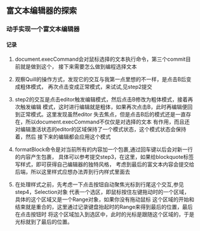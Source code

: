 ## 富文本编辑器的探索

### 动手实现一个富文本编辑器

#### 记录

1. document.execCommand会对鼠标选择的文本执行命令，第三个commit目前就是做到这个，
接下来需要怎么做到编程选择文本

2. 观察Quill的操作方式，发现它的交互与我第一点里想的不一样，是点击B后变成粗体模式，
再次点击变成正常模式，来试试,见step2提交

3. step2的交互是点击editor触发编辑模式，然后点击B修改为粗体模式，接着再次触发编辑
模式，这时进行编辑就是粗体，如果再次点击B，此时再编辑便回到正常模式。这里发现虽然editor
失去焦点，但是点击B后的模式还是一直存在，所以document.execCommand不仅仅是对选择的文本
有作用，而且还对编辑激活状态的editor的区域保持了一个模式状态，这个模式状态会保持着，然后
接下来的编辑都会应用这个模式

4. formatBlock命令是对当前所有的内容加一个包裹,通过回车键以后会对新一行的内容产生包裹，
具体可以参考提交step3，在这里，如果给blockquote标签写样式，即可获得自己编辑器的独特风格，
考虑到最后的富文本内容会提交给后端，所以这里样式应想办法弄到行内样式里面去

5. 在处理样式之前，先考虑一下点击按钮自动聚焦光标到行尾这个交互,参见step4，Selection对象
代表一个选区，即鼠标按住左键拖动时的一个区域，具体的这个区域又是一个Range对象，如果你没有拖动鼠标
这个区域的开始和结束就是重合的，这里通过记录键盘抬起时的Range来得到最后的位置，最后在点击按钮时
将这个区域加入到选区中，此时的光标是跟随这个区域的，于是光标就到了最后的位置。
